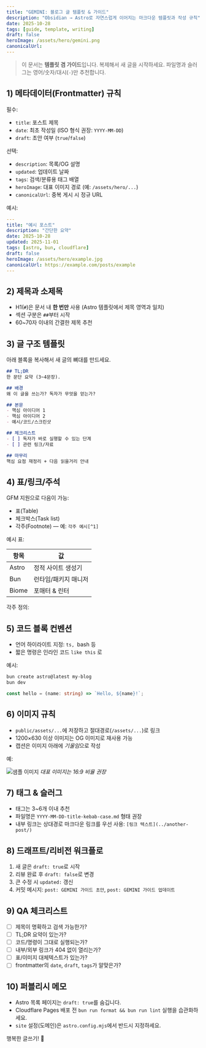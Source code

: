```yaml
---
title: "GEMINI: 블로그 글 템플릿 & 가이드"
description: "Obsidian → Astro로 자연스럽게 이어지는 마크다운 템플릿과 작성 규칙"
date: 2025-10-28
tags: [guide, template, writing]
draft: false
heroImage: /assets/hero/gemini.png
canonicalUrl: 
---
```


> 이 문서는 **템플릿 겸 가이드**입니다. 복제해서 새 글을 시작하세요. 파일명과 슬러그는 영어/숫자/대시(`-`)만 추천합니다.

## 1) 메타데이터(Frontmatter) 규칙

필수:
- `title`: 포스트 제목
- `date`: 최초 작성일 (ISO 형식 권장: `YYYY-MM-DD`)
- `draft`: 초안 여부 (`true`/`false`)

선택:
- `description`: 목록/OG 설명
- `updated`: 업데이트 날짜
- `tags`: 검색/분류용 태그 배열
- `heroImage`: 대표 이미지 경로 (예: `/assets/hero/...`)
- `canonicalUrl`: 중복 게시 시 정규 URL

예시:

```yaml
---
title: "예시 포스트"
description: "간단한 요약"
date: 2025-10-28
updated: 2025-11-01
tags: [astro, bun, cloudflare]
draft: false
heroImage: /assets/hero/example.jpg
canonicalUrl: https://example.com/posts/example
---
```

## 2) 제목과 소제목

- H1(`#`)은 문서 내 **한 번만** 사용 (Astro 템플릿에서 제목 영역과 일치)
- 섹션 구분은 `##`부터 시작
- 60~70자 이내의 간결한 제목 추천

## 3) 글 구조 템플릿

아래 블록을 복사해서 새 글의 뼈대를 만드세요.

```md
## TL;DR
한 문단 요약 (3~4문장).

## 배경
왜 이 글을 쓰는가? 독자가 무엇을 얻는가?

## 본문
- 핵심 아이디어 1
- 핵심 아이디어 2
- 예시/코드/스크린샷

## 체크리스트
- [ ] 독자가 바로 실행할 수 있는 단계
- [ ] 관련 링크/자료

## 마무리
핵심 요점 재정리 + 다음 읽을거리 안내
```

## 4) 표/링크/주석

GFM 지원으로 다음이 가능:
- 표(Table)
- 체크박스(Task list)
- 각주(Footnote) — 예: `각주 예시[^1]`

예시 표:

| 항목 | 값 |
| --- | --- |
| Astro | 정적 사이트 생성기 |
| Bun | 런타임/패키지 매니저 |
| Biome | 포매터 & 린터 |

각주 정의:

[^1]: 각주는 문서 하단에 정의합니다.

## 5) 코드 블록 컨벤션

- 언어 하이라이트 지정: ```ts, ```bash 등
- 짧은 명령은 인라인 코드 `` like this `` 로

예시:

```bash
bun create astro@latest my-blog
bun dev
```

```ts
const hello = (name: string) => `Hello, ${name}!`;
```

## 6) 이미지 규칙

- `public/assets/...`에 저장하고 절대경로(`/assets/...`)로 링크
- 1200×630 이상 이미지는 OG 이미지로 재사용 가능
- 캡션은 이미지 아래에 *기울임*으로 작성

예:

![샘플 이미지](/assets/hero/gemini.png)
*대표 이미지는 16:9 비율 권장*

## 7) 태그 & 슬러그

- 태그는 3~6개 이내 추천
- 파일명은 `YYYY-MM-DD-title-kebab-case.md` 형태 권장
- 내부 링크는 상대경로 마크다운 링크를 우선 사용: `[링크 텍스트](../another-post/)`

## 8) 드래프트/리비전 워크플로

1. 새 글은 `draft: true`로 시작
2. 리뷰 완료 후 `draft: false`로 변경
3. 큰 수정 시 `updated:` 갱신
4. 커밋 메시지: `post: GEMINI 가이드 초안`, `post: GEMINI 가이드 업데이트`

## 9) QA 체크리스트

- [ ] 제목이 명확하고 검색 가능한가?
- [ ] TL;DR 요약이 있는가?
- [ ] 코드/명령이 그대로 실행되는가?
- [ ] 내부/외부 링크가 404 없이 열리는가?
- [ ] 표/이미지 대체텍스트가 있는가?
- [ ] frontmatter의 `date`, `draft`, `tags`가 알맞은가?

## 10) 퍼블리시 메모

- Astro 목록 페이지는 `draft: true`를 숨깁니다.
- Cloudflare Pages 배포 전 `bun run format && bun run lint` 실행을 습관화하세요.
- `site` 설정(도메인)은 `astro.config.mjs`에서 반드시 지정하세요.

행복한 글쓰기! 🚀
